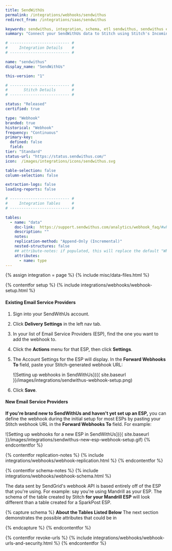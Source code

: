 ```yaml
---
title: SendWithUs
permalink: /integrations/webhooks/sendwithus
redirect_from: /integrations/saas/sendwithus

keywords: sendwithus, integration, schema, etl sendwithus, sendwithus etl, sendwithus schema, stitch webhooks
summary: "Connect your SendWithUs data to Stitch using Stitch's Incoming Webhooks integration. In this guide, you'll find setup instructions, info about replication, and the data you can expect to see in your data warehouse."

# -------------------------- #
#     Integration Details    #
# -------------------------- #

name: "sendwithus"
display_name: "SendWithUs"

this-version: "1"

# -------------------------- #
#       Stitch Details       #
# -------------------------- #

status: "Released"
certified: true

type: "Webhook"
branded: true
historical: "Webhook"
frequency: "Continuous"
primary-key:
  defined: false
  field: 
tier: "Standard"
status-url: "https://status.sendwithus.com/"
icon:  /images/integrations/icons/sendwithus.svg

table-selection: false
column-selection: false

extraction-logs: false
loading-reports: false

# -------------------------- #
#     Integration Tables     #
# -------------------------- #

tables:
  - name: "data"
    doc-link:  https://support.sendwithus.com/analytics/webhook_faq/#what-do-these-webhooks-look-like
    description: ""
    notes: 
    replication-method: "Append-Only (Incremental)"
    nested-structures: false
    ## attribute-notes: if populated, this will replace the default "While we try to include everything here..." copy.
    attributes:
      - name: type
---
```

{% assign integration = page %}
{% include misc/data-files.html %}

{% contentfor setup %}
{% include integrations/webhooks/webhook-setup.html %}

#### Existing Email Service Providers

1. Sign into your SendWithUs account.
2. Click **Delivery Settings** in the left nav tab.
3. In your list of Email Service Providers (ESP), find the one you want to add the webhook to.
4. Click the **Actions** menu for that ESP, then click **Settings**.
5. The Account Settings for the ESP will display. In the **Forward Webhooks To** field, paste your Stitch-generated webhook URL:

   ![Setting up webhooks in SendWithUs]({{ site.baseurl }}/images/integrations/sendwithus-webhook-setup.png)
6. Click **Save**.

#### New Email Service Providers

**If you're brand new to SendWithUs and haven't yet set up an ESP,** you can define the webhook during the initial setup for most ESPs by pasting your Stitch webhook URL in the **Forward Webhooks To** field. For example:

![Setting up webhooks for a new ESP in SendWithUs]({{ site.baseurl }}/images/integrations/sendwithus-new-esp-webhook-setup.gif)
{% endcontentfor %}



{% contentfor replication-notes %}
{% include integrations/webhooks/webhook-replication.html %}
{% endcontentfor %}



{% contentfor schema-notes %}
{% include integrations/webhooks/webhook-schema.html %}

The data sent by SendGrid's webhook API is based entirely off of the ESP that you're using. For example: say you're using Mandrill as your ESP. The schema of the table created by Stitch **for your Mandrill ESP** will look different than a table created for a SparkPost ESP.

{% capture schema %}
**About the Tables Listed Below**
The next section demonstrates the possible attributes that could be in 

{% endcapture %}
{% endcontentfor %}



{% contentfor revoke-urls %}
{% include integrations/webhooks/webhook-urls-and-security.html %}
{% endcontentfor %}